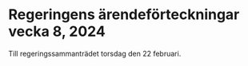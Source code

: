 # Regeringens ärendeförteckningar vecka 8, 2024

Till regeringssammanträdet torsdag den 22 februari.
